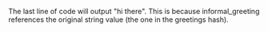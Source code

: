 The last line of code will output "hi there". This is because informal_greeting references the original string value (the one in the greetings hash).